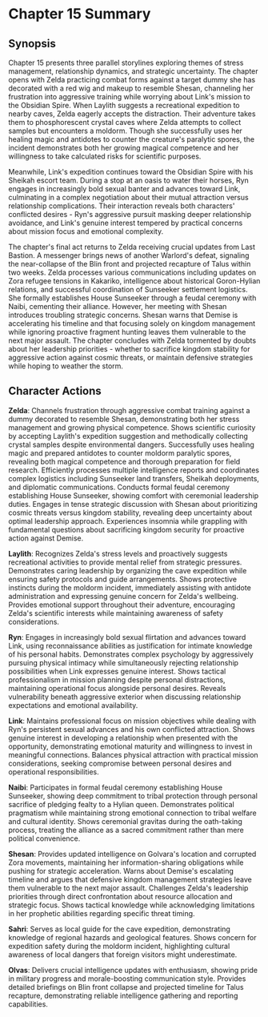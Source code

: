 # Chapter 15 Summary

## Synopsis

Chapter 15 presents three parallel storylines exploring themes of stress management, relationship dynamics, and strategic uncertainty. The chapter opens with Zelda practicing combat forms against a target dummy she has decorated with a red wig and makeup to resemble Shesan, channeling her frustration into aggressive training while worrying about Link's mission to the Obsidian Spire. When Laylith suggests a recreational expedition to nearby caves, Zelda eagerly accepts the distraction. Their adventure takes them to phosphorescent crystal caves where Zelda attempts to collect samples but encounters a moldorm. Though she successfully uses her healing magic and antidotes to counter the creature's paralytic spores, the incident demonstrates both her growing magical competence and her willingness to take calculated risks for scientific purposes.

Meanwhile, Link's expedition continues toward the Obsidian Spire with his Sheikah escort team. During a stop at an oasis to water their horses, Ryn engages in increasingly bold sexual banter and advances toward Link, culminating in a complex negotiation about their mutual attraction versus relationship complications. Their interaction reveals both characters' conflicted desires - Ryn's aggressive pursuit masking deeper relationship avoidance, and Link's genuine interest tempered by practical concerns about mission focus and emotional complexity.

The chapter's final act returns to Zelda receiving crucial updates from Last Bastion. A messenger brings news of another Warlord's defeat, signaling the near-collapse of the Blin front and projected recapture of Talus within two weeks. Zelda processes various communications including updates on Zora refugee tensions in Kakariko, intelligence about historical Goron-Hylian relations, and successful coordination of Sunseeker settlement logistics. She formally establishes House Sunseeker through a feudal ceremony with Naibi, cementing their alliance. However, her meeting with Shesan introduces troubling strategic concerns. Shesan warns that Demise is accelerating his timeline and that focusing solely on kingdom management while ignoring proactive fragment hunting leaves them vulnerable to the next major assault. The chapter concludes with Zelda tormented by doubts about her leadership priorities - whether to sacrifice kingdom stability for aggressive action against cosmic threats, or maintain defensive strategies while hoping to weather the storm.

## Character Actions

**Zelda**: Channels frustration through aggressive combat training against a dummy decorated to resemble Shesan, demonstrating both her stress management and growing physical competence. Shows scientific curiosity by accepting Laylith's expedition suggestion and methodically collecting crystal samples despite environmental dangers. Successfully uses healing magic and prepared antidotes to counter moldorm paralytic spores, revealing both magical competence and thorough preparation for field research. Efficiently processes multiple intelligence reports and coordinates complex logistics including Sunseeker land transfers, Sheikah deployments, and diplomatic communications. Conducts formal feudal ceremony establishing House Sunseeker, showing comfort with ceremonial leadership duties. Engages in tense strategic discussion with Shesan about prioritizing cosmic threats versus kingdom stability, revealing deep uncertainty about optimal leadership approach. Experiences insomnia while grappling with fundamental questions about sacrificing kingdom security for proactive action against Demise.

**Laylith**: Recognizes Zelda's stress levels and proactively suggests recreational activities to provide mental relief from strategic pressures. Demonstrates caring leadership by organizing the cave expedition while ensuring safety protocols and guide arrangements. Shows protective instincts during the moldorm incident, immediately assisting with antidote administration and expressing genuine concern for Zelda's wellbeing. Provides emotional support throughout their adventure, encouraging Zelda's scientific interests while maintaining awareness of safety considerations.

**Ryn**: Engages in increasingly bold sexual flirtation and advances toward Link, using reconnaissance abilities as justification for intimate knowledge of his personal habits. Demonstrates complex psychology by aggressively pursuing physical intimacy while simultaneously rejecting relationship possibilities when Link expresses genuine interest. Shows tactical professionalism in mission planning despite personal distractions, maintaining operational focus alongside personal desires. Reveals vulnerability beneath aggressive exterior when discussing relationship expectations and emotional availability.

**Link**: Maintains professional focus on mission objectives while dealing with Ryn's persistent sexual advances and his own conflicted attraction. Shows genuine interest in developing a relationship when presented with the opportunity, demonstrating emotional maturity and willingness to invest in meaningful connections. Balances physical attraction with practical mission considerations, seeking compromise between personal desires and operational responsibilities.

**Naibi**: Participates in formal feudal ceremony establishing House Sunseeker, showing deep commitment to tribal protection through personal sacrifice of pledging fealty to a Hylian queen. Demonstrates political pragmatism while maintaining strong emotional connection to tribal welfare and cultural identity. Shows ceremonial gravitas during the oath-taking process, treating the alliance as a sacred commitment rather than mere political convenience.

**Shesan**: Provides updated intelligence on Golvara's location and corrupted Zora movements, maintaining her information-sharing obligations while pushing for strategic acceleration. Warns about Demise's escalating timeline and argues that defensive kingdom management strategies leave them vulnerable to the next major assault. Challenges Zelda's leadership priorities through direct confrontation about resource allocation and strategic focus. Shows tactical knowledge while acknowledging limitations in her prophetic abilities regarding specific threat timing.

**Sahri**: Serves as local guide for the cave expedition, demonstrating knowledge of regional hazards and geological features. Shows concern for expedition safety during the moldorm incident, highlighting cultural awareness of local dangers that foreign visitors might underestimate.

**Olvas**: Delivers crucial intelligence updates with enthusiasm, showing pride in military progress and morale-boosting communication style. Provides detailed briefings on Blin front collapse and projected timeline for Talus recapture, demonstrating reliable intelligence gathering and reporting capabilities.
